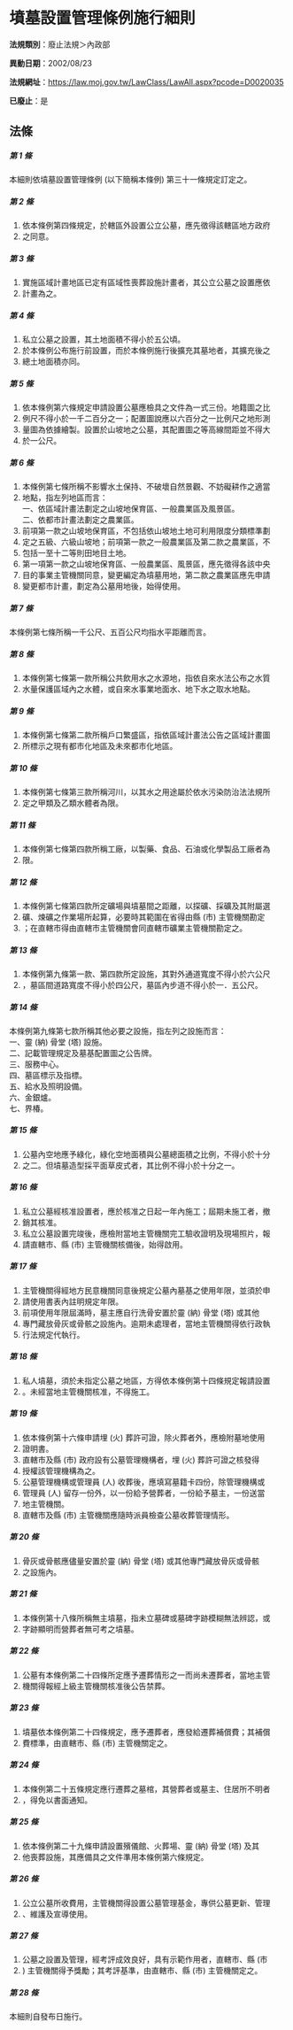 # 墳墓設置管理條例施行細則

**法規類別**：廢止法規＞內政部

**異動日期**：2002/08/23  

**法規網址**：https://law.moj.gov.tw/LawClass/LawAll.aspx?pcode=D0020035

**已廢止**：是



## 法條
##### 第 1 條
本細則依墳墓設置管理條例 (以下簡稱本條例) 第三十一條規定訂定之。

##### 第 2 條
1. 依本條例第四條規定，於轄區外設置公立公墓，應先徵得該轄區地方政府
1. 之同意。

##### 第 3 條
1. 實施區域計畫地區已定有區域性喪葬設施計畫者，其公立公墓之設置應依
1. 計畫為之。

##### 第 4 條
1. 私立公墓之設置，其土地面積不得小於五公頃。
1. 於本條例公布施行前設置，而於本條例施行後擴充其墓地者，其擴充後之
1. 總土地面積亦同。

##### 第 5 條
1. 依本條例第六條規定申請設置公墓應檢具之文件為一式三份。地籍圖之比
1. 例尺不得小於一千二百分之一；配置圖說應以六百分之一比例尺之地形測
1. 量圖為依據繪製。設置於山坡地之公墓，其配置圖之等高線間距並不得大
1. 於一公尺。

##### 第 6 條
1. 本條例第七條所稱不影響水土保持、不破壞自然景觀、不妨礙耕作之適當
1. 地點，指左列地區而言：  
一、依區域計畫法劃定之山坡地保育區、一般農業區及風景區。  
二、依都市計畫法劃定之農業區。
1. 前項第一款之山坡地保育區，不包括依山坡地土地可利用限度分類標準劃
1. 定之五級、六級山坡地；前項第一款之一般農業區及第二款之農業區，不
1. 包括一至十二等則田地目土地。
1. 第一項第一款之山坡地保育區、一般農業區、風景區，應先徵得各該中央
1. 目的事業主管機關同意，變更編定為墳墓用地，第二款之農業區應先申請
1. 變更都市計畫，劃定為公墓用地後，始得使用。

##### 第 7 條
本條例第七條所稱一千公尺、五百公尺均指水平距離而言。

##### 第 8 條
1. 本條例第七條第一款所稱公共飲用水之水源地，指依自來水法公布之水質
1. 水量保護區域內之水體，或自來水事業地面水、地下水之取水地點。

##### 第 9 條
1. 本條例第七條第二款所稱戶口繁盛區，指依區域計畫法公告之區域計畫圖
1. 所標示之現有都市化地區及未來都市化地區。

##### 第 10 條
1. 本條例第七條第三款所稱河川，以其水之用途屬於依水污染防治法法規所
1. 定之甲類及乙類水體者為限。

##### 第 11 條
1. 本條例第七條第四款所稱工廠，以製藥、食品、石油或化學製品工廠者為
1. 限。

##### 第 12 條
1. 本條例第七條第四款所定礦場與墳墓間之距離，以探礦、採礦及其附屬選
1. 礦、煉礦之作業場所起算，必要時其範圍在省得由縣 (市) 主管機關勘定
1. ；在直轄市得由直轄市主管機關會同直轄市礦業主管機關勘定之。

##### 第 13 條
1. 本條例第九條第一款、第四款所定設施，其對外通道寬度不得小於六公尺
1. ，墓區間道路寬度不得小於四公尺，墓區內步道不得小於一．五公尺。

##### 第 14 條
本條例第九條第七款所稱其他必要之設施，指左列之設施而言：  
一、靈 (納) 骨堂 (塔) 設施。  
二、記載管理規定及墓基配置圖之公告牌。  
三、服務中心。  
四、墓區標示及指標。  
五、給水及照明設備。  
六、金銀爐。  
七、界椿。

##### 第 15 條
1. 公墓內空地應予綠化，綠化空地面積與公墓總面積之比例，不得小於十分
1. 之二。但墳墓造型採平面草皮式者，其比例不得小於十分之一。

##### 第 16 條
1. 私立公墓經核准設置者，應於核准之日起一年內施工；屆期未施工者，撤
1. 銷其核准。
1. 私立公墓設置完竣後，應檢附當地主管機關完工驗收證明及現場照片，報
1. 請直轄市、縣 (市) 主管機關核備後，始得啟用。

##### 第 17 條
1. 主管機關得經地方民意機關同意後規定公墓內墓基之使用年限，並須於申
1. 請使用書表內註明規定年限。
1. 前項使用年限屆滿時，墓主應自行洗骨安置於靈 (納) 骨堂 (塔) 或其他
1. 專門藏放骨灰或骨骸之設施內。逾期未處理者，當地主管機關得依行政執
1. 行法規定代執行。

##### 第 18 條
1. 私人墳墓，須於未指定公墓之地區，方得依本條例第十四條規定報請設置
1. 。未經當地主管機關核准，不得施工。

##### 第 19 條
1. 依本條例第十六條申請埋 (火) 葬許可證，除火葬者外，應檢附墓地使用
1. 證明書。
1. 直轄市及縣 (市) 政府設有公墓管理機構者，埋 (火) 葬許可證之核發得
1. 授權該管理機構為之。
1. 公墓管理機構或管理員 (人) 收葬後，應填寫墓籍卡四份，除管理機構或
1. 管理員 (人) 留存一份外，以一份給予營葬者，一份給予墓主，一份送當
1. 地主管機關。
1. 直轄市及縣 (市) 主管機關應隨時派員檢查公墓收葬管理情形。

##### 第 20 條
1. 骨灰或骨骸應儘量安置於靈 (納) 骨堂 (塔) 或其他專門藏放骨灰或骨骸
1. 之設施內。

##### 第 21 條
1. 本條例第十八條所稱無主墳墓，指未立墓碑或墓碑字跡模糊無法辨認，或
1. 字跡顯明而營葬者無可考之墳墓。

##### 第 22 條
1. 公墓有本條例第二十四條所定應予遷葬情形之一而尚未遷葬者，當地主管
1. 機關得報經上級主管機關核准後公告禁葬。

##### 第 23 條
1. 墳墓依本條例第二十四條規定，應予遷葬者，應發給遷葬補償費；其補償
1. 費標準，由直轄市、縣 (市) 主管機關定之。

##### 第 24 條
1. 本條例第二十五條規定應行遷葬之墓棺，其營葬者或墓主、住居所不明者
1. ，得免以書面通知。

##### 第 25 條
1. 依本條例第二十九條申請設置殯儀館、火葬場、靈 (納) 骨堂 (塔) 及其
1. 他喪葬設施，其應備具之文件準用本條例第六條規定。

##### 第 26 條
1. 公立公墓所收費用，主管機關得設置公墓管理基金，專供公墓更新、管理
1. 、維護及宣導使用。

##### 第 27 條
1. 公墓之設置及管理，經考評成效良好，具有示範作用者，直轄市、縣 (市
1. ) 主管機關得予獎勵；其考評基準，由直轄市、縣 (市) 主管機關定之。

##### 第 28 條
本細則自發布日施行。


